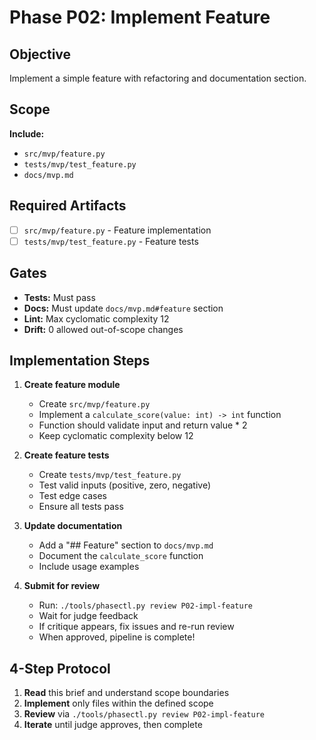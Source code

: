 # Phase P02: Implement Feature

## Objective
Implement a simple feature with refactoring and documentation section.

## Scope
**Include:**
- `src/mvp/feature.py`
- `tests/mvp/test_feature.py`
- `docs/mvp.md`

## Required Artifacts
- [ ] `src/mvp/feature.py` - Feature implementation
- [ ] `tests/mvp/test_feature.py` - Feature tests

## Gates
- **Tests:** Must pass
- **Docs:** Must update `docs/mvp.md#feature` section
- **Lint:** Max cyclomatic complexity 12
- **Drift:** 0 allowed out-of-scope changes

## Implementation Steps

1. **Create feature module**
   - Create `src/mvp/feature.py`
   - Implement a `calculate_score(value: int) -> int` function
   - Function should validate input and return value * 2
   - Keep cyclomatic complexity below 12

2. **Create feature tests**
   - Create `tests/mvp/test_feature.py`
   - Test valid inputs (positive, zero, negative)
   - Test edge cases
   - Ensure all tests pass

3. **Update documentation**
   - Add a "## Feature" section to `docs/mvp.md`
   - Document the `calculate_score` function
   - Include usage examples

4. **Submit for review**
   - Run: `./tools/phasectl.py review P02-impl-feature`
   - Wait for judge feedback
   - If critique appears, fix issues and re-run review
   - When approved, pipeline is complete!

## 4-Step Protocol

1. **Read** this brief and understand scope boundaries
2. **Implement** only files within the defined scope
3. **Review** via `./tools/phasectl.py review P02-impl-feature`
4. **Iterate** until judge approves, then complete
